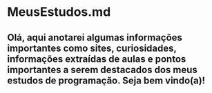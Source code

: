 # MeusEstudos.md
## Olá, aqui anotarei algumas informações importantes como sites, curiosidades, informações extraídas de aulas e pontos importantes a serem destacados dos meus estudos de programação. Seja bem vindo(a)!
